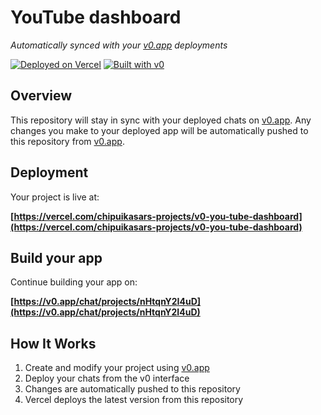 # YouTube dashboard

*Automatically synced with your [v0.app](https://v0.app) deployments*

[![Deployed on Vercel](https://img.shields.io/badge/Deployed%20on-Vercel-black?style=for-the-badge&logo=vercel)](https://vercel.com/chipuikasars-projects/v0-you-tube-dashboard)
[![Built with v0](https://img.shields.io/badge/Built%20with-v0.app-black?style=for-the-badge)](https://v0.app/chat/projects/nHtqnY2I4uD)

## Overview

This repository will stay in sync with your deployed chats on [v0.app](https://v0.app).
Any changes you make to your deployed app will be automatically pushed to this repository from [v0.app](https://v0.app).

## Deployment

Your project is live at:

**[https://vercel.com/chipuikasars-projects/v0-you-tube-dashboard](https://vercel.com/chipuikasars-projects/v0-you-tube-dashboard)**

## Build your app

Continue building your app on:

**[https://v0.app/chat/projects/nHtqnY2I4uD](https://v0.app/chat/projects/nHtqnY2I4uD)**

## How It Works

1. Create and modify your project using [v0.app](https://v0.app)
2. Deploy your chats from the v0 interface
3. Changes are automatically pushed to this repository
4. Vercel deploys the latest version from this repository

